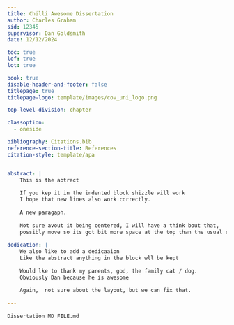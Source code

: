 ```yaml
--- 
title: Chilli Awesome Dissertation
author: Charles Graham
sid: 12345
supervisor: Dan Goldsmith
date: 12/12/2024

toc: true
lof: true
lot: true

book: true
disable-header-and-footer: false
titlepage: true
titlepage-logo: template/images/cov_uni_logo.png

top-level-division: chapter

classoption:
  - oneside

bibliography: Citations.bib
reference-section-title: References
citation-style: template/apa


abstract: |
    This is the abtract
    
    If you kep it in the indented block shizzle will work
    I hope that new lines also work correctly.
    
    A new paragaph.
    
    Not sure avout it being centered, I will have a think bout that,
    possibly move so its got bit more space at the top than the usual stuff.
    
dedication: |
    We also like to add a dedicaaion
    Like the abstract anything in the block wll be kept
    
    Would lke to thank my parents, god, the family cat / dog.
    Obviously Dan because he is awesome
    
    Again,  not sure about the layout, but we can fix that.
    
---
```



```{.include}
Dissertation MD FILE.md
```
